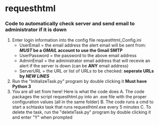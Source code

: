 # requesthtml
### Code to automatically check server and send email to administrator if it is down
1. Enter login information into the config file requesthtml_Config.ini
   - UserEmail = the email address the alert email will be sent from: **_MUST_ be a _GMAIL_ account to use the Gmail SMTP**
   - UserPassword = the password to the above email address
   - AdminEmail = the administrator email address that will recevie an alert if the server is down (can be **ANY** email address)
   - ServerURL = the URL or list of URLs to be checked: **seperate URLs by _NEW LINES_** 
2. Run the  "InitializeTask.py" program by double clicking it **Must have Python 3**
3. You are all set from here! Here is what the code does
   A. The code packages the script requesthtml.py into an .exe file with the proper configuration values (all in the same folder)
   B. The code runs a cmd to start a schtasks task that runs requesthtml.exe every 5 minutes
   C. To delete the task, run the "deleteTask.py" program by double clicking it and enter "Y" when prompted
